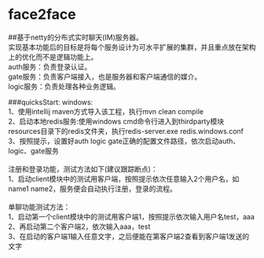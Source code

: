 # face2face
##基于netty的分布式实时聊天(IM)服务器。<br> 
实现基本功能后的目标是将每个服务设计为可水平扩展的集群，并且重点放在架构上的优化而不是逻辑功能上。<br>
auth服务：负责登录认证。<br> 
gate服务：负责客户端接入，也是服务器和客户端通信的媒介。<br> 
logic服务：负责处理各种业务逻辑。<br>

###quicksStart:
windows:<br>
1、使用intellij maven方式导入该工程，执行mvn clean compile<br>
2、启动本地redis服务:使用windows cmd命令行进入到thirdparty模块resources目录下的redis文件夹，执行redis-server.exe redis.windows.conf<br>
3、按照提示，设置好auth logic gate正确的配置文件路径，依次启动auth、logic、gate服务<br>
<br>
注册和登录功能，测试方法如下(建议跟踪断点)：<br>
1、启动client模块中的测试用客户端，按照提示依次任意输入2个用户名，如name1 name2，服务便会自动执行注册，登录的流程。<br>
<br>
单聊功能测试方法：<br>
1、启动第一个client模块中的测试用客户端1，按照提示依次输入用户名test，aaa<br>
2、再启动第二个客户端2，依次输入aaa，test<br>
3、在启动的客户端1输入任意文字，之后便能在第客户端2查看到客户端1发送的文字<br>
